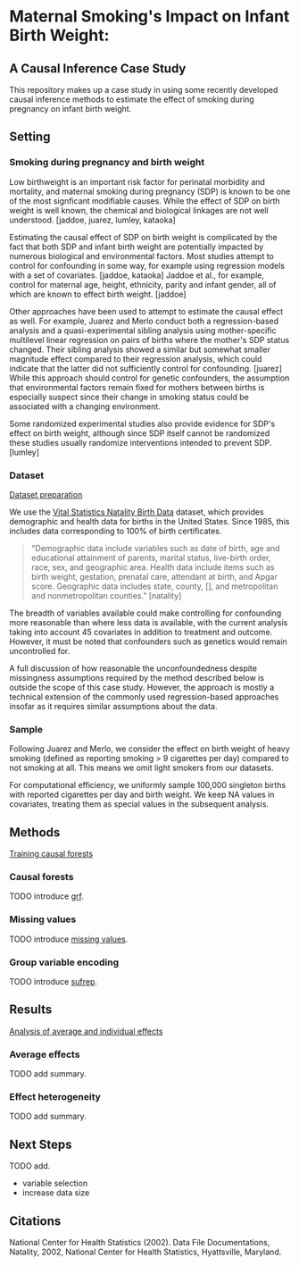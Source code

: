 # Maternal Smoking's Impact on Infant Birth Weight:
## A Causal Inference Case Study

This repository makes up a case study in using some recently developed
causal inference methods to estimate the effect of smoking
during pregnancy on infant birth weight. 

## Setting

### Smoking during pregnancy and birth weight

Low birthweight is an important risk factor for perinatal morbidity and
mortality, and maternal smoking during pregnancy (SDP) is known to be one of
the most signficant modifiable causes. While the effect of SDP on birth weight
is well known, the chemical and biological linkages are not well understood. 
[jaddoe, juarez, lumley, kataoka]

Estimating the causal effect of SDP on birth weight is complicated by the fact
that both SDP and infant birth weight are potentially impacted by numerous
biological and environmental factors. Most studies attempt to control for
confounding in some way, for example using regression models with a set of
covariates. [jaddoe, kataoka] Jaddoe et al., for example, control for maternal
age, height, ethnicity, parity and infant gender, all of which are known to
effect birth weight. [jaddoe]

Other approaches have been used to attempt to estimate the causal effect as
well. For example, Juarez and Merlo conduct both a regression-based analysis
and a quasi-experimental sibling analysis using mother-specific multilevel
linear regression on pairs of births where the mother's SDP status changed.
Their sibling analysis showed a similar but somewhat smaller magnitude effect
compared to their regression analysis, which could indicate that the latter
did not sufficiently control for confounding. [juarez] While this approach
should control for genetic confounders, the assumption that environmental
factors remain fixed for mothers between births is especially suspect since
their change in smoking status could be associated with a changing environment.

Some randomized experimental studies also provide evidence for SDP's effect on
birth weight, although since SDP itself cannot be randomized these studies
usually randomize interventions intended to prevent SDP. [lumley]

### Dataset

[Dataset preparation](https://ischeinfeld.github.io/natality/natality_data.html)

We use the [Vital Statistics Natality Birth
Data](https://www.nber.org/research/data/vital-statistics-natality-birth-data)
dataset, which provides demographic and health data for births in the United
States. Since 1985, this includes data corresponding to 100% of birth
certificates.

> "Demographic data include variables such as date of birth, age and educational
> attainment of parents, marital status, live-birth order, race, sex, and
> geographic area. Health data include items such as birth weight, gestation,
> prenatal care, attendant at birth, and Apgar score. Geographic data includes
> state, county, [], and metropolitan and nonmetropolitan counties." [natality]

The breadth of variables available could make controlling for confounding more
reasonable than where less data is available, with the current analysis taking
into account 45 covariates in addition to treatment and outcome. However, it
must be noted that confounders such as genetics would remain uncontrolled for.

A full discussion of how reasonable the unconfoundedness despite missingness
assumptions required by the method described below is outside the scope of
this case study. However, the approach is mostly a technical extension of the
commonly used regression-based approaches insofar as it requires similar
assumptions about the data.

### Sample

Following Juarez and Merlo, we consider the effect on birth weight of heavy
smoking (defined as reporting smoking > 9 cigarettes per day) compared to not
smoking at all. This means we omit light smokers from our datasets.

For computational efficiency, we uniformly sample 100,000 singleton births with
reported cigarettes per day and birth weight. We keep NA values in covariates,
treating them as special values in the subsequent analysis.

## Methods
[Training causal forests](https://ischeinfeld.github.io/natality/natality_train.html)

### Causal forests

TODO introduce [grf](https://github.com/grf-labs/grf).

### Missing values

TODO introduce [missing values](https://arxiv.org/abs/1910.10624).

### Group variable encoding

TODO introduce [sufrep](https://github.com/grf-labs/sufrep).

## Results
[Analysis of average and individual effects](https://ischeinfeld.github.io/natality/natality_interpret.html)

### Average effects

TODO add summary.

### Effect heterogeneity

TODO add summary.

## Next Steps

TODO add.
- variable selection
- increase data size 

## Citations

National Center for Health Statistics (2002). Data File Documentations,
Natality, 2002, National Center for Health Statistics, Hyattsville, Maryland.
